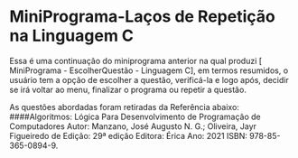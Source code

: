 # MiniPrograma-Laços de Repetição na Linguagem C

Essa é uma continuação do miniprograma anterior na qual produzi [ MiniPrograma - EscolherQuestão - Linguagem C], em termos resumidos, o usuário tem a opção de escolher a questão, verificá-la e logo após, decidir se irá voltar ao menu, finalizar o programa ou repetir a questão. 

As questões abordadas foram retiradas da Referência abaixo: 
        ####Algoritmos: Lógica Para Desenvolvimento de Programação de Computadores Autor: Manzano, José Augusto N. G.; Oliveira, Jayr Figueiredo de Edição: 29ª edição Editora: Érica Ano: 2021 ISBN: 978-85-365-0894-9.
